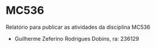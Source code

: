 # MC536
Relatório para publicar as atividades da disciplina MC536
- Guilherme Zeferino Rodrigues Dobins, ra: 236129
